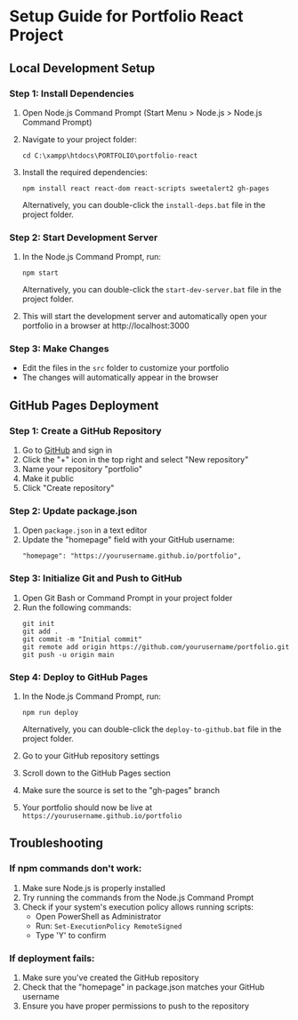 # Setup Guide for Portfolio React Project

## Local Development Setup

### Step 1: Install Dependencies
1. Open Node.js Command Prompt (Start Menu > Node.js > Node.js Command Prompt)
2. Navigate to your project folder:
   ```
   cd C:\xampp\htdocs\PORTFOLIO\portfolio-react
   ```
3. Install the required dependencies:
   ```
   npm install react react-dom react-scripts sweetalert2 gh-pages
   ```
   
   Alternatively, you can double-click the `install-deps.bat` file in the project folder.

### Step 2: Start Development Server
1. In the Node.js Command Prompt, run:
   ```
   npm start
   ```
   
   Alternatively, you can double-click the `start-dev-server.bat` file in the project folder.

2. This will start the development server and automatically open your portfolio in a browser at http://localhost:3000

### Step 3: Make Changes
- Edit the files in the `src` folder to customize your portfolio
- The changes will automatically appear in the browser

## GitHub Pages Deployment

### Step 1: Create a GitHub Repository
1. Go to [GitHub](https://github.com) and sign in
2. Click the "+" icon in the top right and select "New repository"
3. Name your repository "portfolio"
4. Make it public
5. Click "Create repository"

### Step 2: Update package.json
1. Open `package.json` in a text editor
2. Update the "homepage" field with your GitHub username:
   ```
   "homepage": "https://yourusername.github.io/portfolio",
   ```

### Step 3: Initialize Git and Push to GitHub
1. Open Git Bash or Command Prompt in your project folder
2. Run the following commands:
   ```
   git init
   git add .
   git commit -m "Initial commit"
   git remote add origin https://github.com/yourusername/portfolio.git
   git push -u origin main
   ```

### Step 4: Deploy to GitHub Pages
1. In the Node.js Command Prompt, run:
   ```
   npm run deploy
   ```
   
   Alternatively, you can double-click the `deploy-to-github.bat` file in the project folder.

2. Go to your GitHub repository settings
3. Scroll down to the GitHub Pages section
4. Make sure the source is set to the "gh-pages" branch
5. Your portfolio should now be live at `https://yourusername.github.io/portfolio`

## Troubleshooting

### If npm commands don't work:
1. Make sure Node.js is properly installed
2. Try running the commands from the Node.js Command Prompt
3. Check if your system's execution policy allows running scripts:
   - Open PowerShell as Administrator
   - Run: `Set-ExecutionPolicy RemoteSigned`
   - Type 'Y' to confirm

### If deployment fails:
1. Make sure you've created the GitHub repository
2. Check that the "homepage" in package.json matches your GitHub username
3. Ensure you have proper permissions to push to the repository
